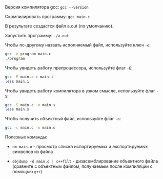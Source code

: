 Версия компилятора gcc: 
```gcc --version```

Скомпилировать программу: 
```gcc main.c```

В результате создастся файл a.out (по умолчанию).

Запустить программу:
```./a.out```

Чтобы по-другому назвать исполняемый файл, используйте ключ `-o`:
```bash
gcc -o program main.c
./program
```

Чтобы увидеть работу препроцессора, используйте флаг `-E`:
```bash
gcc -E main.c > main.i
less main.i
```

Чтобы увидеть работу компилятора в узком смысле, используйте флаг `-S`:
```bash
gcc -S main.c -o main.s
less main.s
```

Чтобы получить объектный файл, используйте флаг `-o`:
```bash
gcc -c main.c -o main.o
```

Полезные команды:

- ```nm main.o``` - просмотр списка испортируемых и экспортируемых символов из файла

- ```objdump -d main.o | c++filt``` - дизасемблирование объектного файла
(сравните с объектным файлом, получаемым после компиляции с помощью `g++`)

